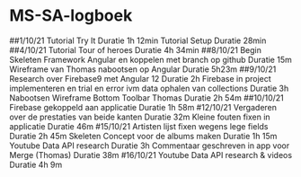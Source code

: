 # MS-SA-logboek
##1/10/21
Tutorial Try It
	Duratie 1h 12min
Tutorial Setup
	Duratie 28min
##4/10/21
Tutorial Tour of heroes
	Duratie 4h 34min
##8/10/21
Begin Skeleten Framework Angular en koppelen met branch op github
	Duratie 15m
Wireframe van Thomas nabootsen op Angular
	Duratie 5h23m
##9/10/21
Research over Firebase9 met Angular 12
	Duratie 2h
Firebase in project implementeren en trial en error ivm data ophalen van collections
	Duratie 3h
Nabootsen Wireframe Bottom Toolbar Thomas
	Duratie 2h 54m
##10/10/21
Firebase gekoppeld aan applicatie
	Duratie 1h 58m
#12/10/21
Vergaderen over de prestaties van beide kanten
	Duratie 32m
Kleine fouten fixen in applicatie
	Duratie 46m
#15/10/21
Artisten lijst fixen wegens lege fields
	Duratie 2h 45m
Skeleten Concept voor de albums maken
	Duratie 1h 15m
Youtube Data API research
	Duratie 3h
Commentaar geschreven in app voor Merge (Thomas)
	Duratie 38m
#16/10/21
Youtube Data API research & videos
	Duratie 4h 9m